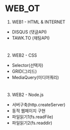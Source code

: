 # WEB_OT
1. WEB1 - HTML & INTERNET
- DISQUS (댓글API)
- TAWK.TO (채팅API)
#
2. WEB2 - CSS
- Selector(선택자)
- GRID(그리드)
- MediaQuery(미디어쿼리)
#
3. WEB2 - Node.js
- 서버구축(http.createServer)
- 동적 웹페이지 구현
- 파일읽기1(fs.readFile)
- 파일읽기2(fs.readdir)
#
